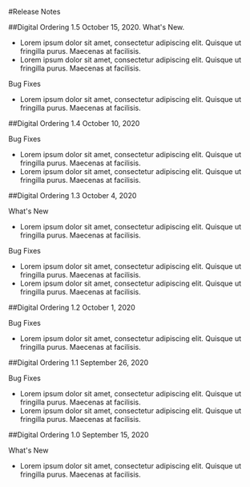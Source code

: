 #Release Notes

##Digital Ordering 1.5
October 15, 2020. 
What's New. 
- Lorem ipsum dolor sit amet, consectetur adipiscing elit. Quisque ut fringilla purus. Maecenas at facilisis.
- Lorem ipsum dolor sit amet, consectetur adipiscing elit. Quisque ut fringilla purus. Maecenas at facilisis.

Bug Fixes
- Lorem ipsum dolor sit amet, consectetur adipiscing elit. Quisque ut fringilla purus. Maecenas at facilisis.

##Digital Ordering 1.4
October 10, 2020

Bug Fixes
- Lorem ipsum dolor sit amet, consectetur adipiscing elit. Quisque ut fringilla purus. Maecenas at facilisis.
- Lorem ipsum dolor sit amet, consectetur adipiscing elit. Quisque ut fringilla purus. Maecenas at facilisis.

##Digital Ordering 1.3
October 4, 2020

What's New
- Lorem ipsum dolor sit amet, consectetur adipiscing elit. Quisque ut fringilla purus. Maecenas at facilisis.

Bug Fixes
- Lorem ipsum dolor sit amet, consectetur adipiscing elit. Quisque ut fringilla purus. Maecenas at facilisis.
- Lorem ipsum dolor sit amet, consectetur adipiscing elit. Quisque ut fringilla purus. Maecenas at facilisis.

##Digital Ordering 1.2
October 1, 2020

Bug Fixes
- Lorem ipsum dolor sit amet, consectetur adipiscing elit. Quisque ut fringilla purus. Maecenas at facilisis.

##Digital Ordering 1.1
September 26, 2020

Bug Fixes
- Lorem ipsum dolor sit amet, consectetur adipiscing elit. Quisque ut fringilla purus. Maecenas at facilisis.
- Lorem ipsum dolor sit amet, consectetur adipiscing elit. Quisque ut fringilla purus. Maecenas at facilisis.

##Digital Ordering 1.0
September 15, 2020

What's New
- Lorem ipsum dolor sit amet, consectetur adipiscing elit. Quisque ut fringilla purus. Maecenas at facilisis.
